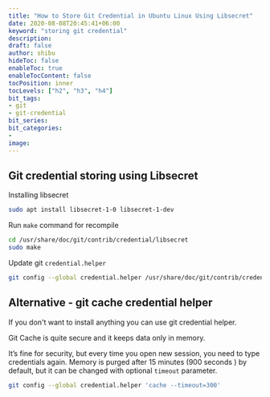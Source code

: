 ```yaml
---
title: "How to Store Git Credential in Ubuntu Linux Using Libsecret"
date: 2020-08-08T20:45:41+06:00
keyword: "storing git credential"
description:
draft: false
author: shibu
hideToc: false
enableToc: true
enableTocContent: false
tocPosition: inner
tocLevels: ["h2", "h3", "h4"]
bit_tags:
- git
- git-credential
bit_series:
bit_categories:
-
image:
---
```


## Git credential storing using Libsecret

Installing libsecret

~~~bash
sudo apt install libsecret-1-0 libsecret-1-dev
~~~

Run `make` command for recompile 

~~~bash
cd /usr/share/doc/git/contrib/credential/libsecret
sudo make
~~~

Update git `credential.helper`

~~~bash
git config --global credential.helper /usr/share/doc/git/contrib/credential/libsecret/git-credential-libsecret
~~~


## Alternative - git cache credential helper

If you don't want to install anything you can use git credential helper. 

Git Cache is quite secure and it  keeps data only in memory.   

It’s fine for security, but every time you open new session, you need to type credentials again. Memory is purged after 15 minutes (900 seconds ) by default, but it can be changed with optional `timeout` parameter.

~~~bash
git config --global credential.helper 'cache --timeout=300'
~~~




<!-- ref: https://www.softwaredeveloper.blog/git-credential-storage-libsecret -->


